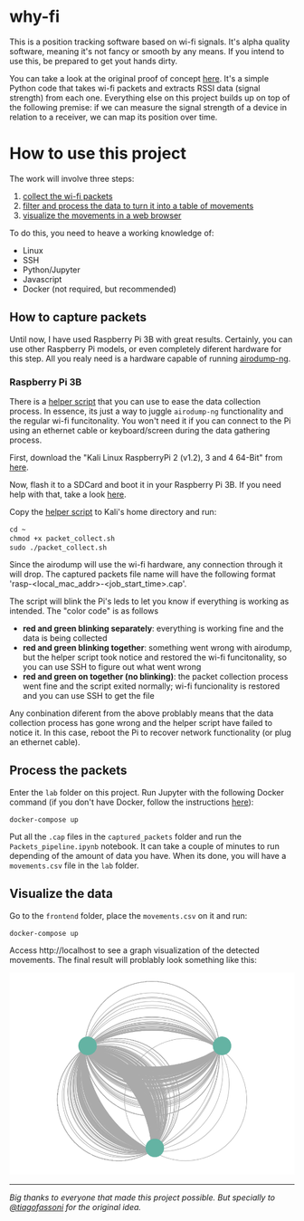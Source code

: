 # why-fi

This is a position tracking software based on wi-fi signals. It's alpha quality software, meaning it's not fancy or smooth by any means. If you intend to use this, be prepared to get yout hands dirty.

You can take a look at the original proof of concept [here](lab/Device_proximity_parser.ipynb). It's a simple Python code that takes wi-fi packets and extracts RSSI data (signal strength) from each one. Everything else on this project builds up on top of the following premise: if we can measure the signal strength of a device in relation to a receiver, we can map its position over time.

# How to use this project
The work will involve three steps:
1. [collect the wi-fi packets](#how-to-capture-packets)
2. [filter and process the data to turn it into a table of movements](#process-the-packets)
3. [visualize the movements in a web browser](#visualize-the-data)

To do this, you need to heave a working knowledge of:
- Linux
- SSH
- Python/Jupyter
- Javascript
- Docker (not required, but recommended)

## How to capture packets
Until now, I have used Raspberry Pi 3B with great results. Certainly, you can use other Raspberry Pi models, or even completely diferent hardware for this step. All you realy need is a hardware capable of running [airodump-ng](https://tools.kali.org/wireless-attacks/airodump-ng).

### Raspberry Pi 3B
There is a [helper script](https://github.com/laurybueno/why-fi/blob/master/scripts/packet_collect.sh) that you can use to ease the data collection process. In essence, its just a way to juggle `airodump-ng` functionality and the regular wi-fi funcitonality. You won't need it if you can connect to the Pi using an ethernet cable or keyboard/screen during the data gathering process.

First, download the "Kali Linux RaspberryPi 2 (v1.2), 3 and 4 64-Bit" from [here](https://offensive-security.com/kali-linux-arm-images/).

Now, flash it to a SDCard and boot it in your Raspberry Pi 3B. If you need help with that, take a look [here](https://www.raspberrypi.org/documentation/installation/installing-images/).

Copy the [helper script](https://github.com/laurybueno/why-fi/blob/master/scripts/packet_collect.sh) to Kali's home directory and run:

```
cd ~
chmod +x packet_collect.sh
sudo ./packet_collect.sh
```

Since the airodump will use the wi-fi hardware, any connection through it will drop. The captured packets file name will have the following format 'rasp-<local_mac_addr>-<job_start_time>.cap'.

The script will blink the Pi's leds to let you know if everything is working as intended. The "color code" is as follows
- __red and green blinking separately__: everything is working fine and the data is being collected
- __red and green blinking together__: something went wrong with airodump, but the helper script took notice and restored the wi-fi funcitonality, so you can use SSH to figure out what went wrong
- __red and green on together (no blinking)__: the packet collection process went fine and the script exited normally; wi-fi funcionality is restored and you can use SSH to get the file

Any conbination diferent from the above problably means that the data collection process has gone wrong and the helper script have failed to notice it. In this case, reboot the Pi to recover network functionality (or plug an ethernet cable).

## Process the packets
Enter the `lab` folder on this project. Run Jupyter with the following Docker command (if you don't have Docker, follow the instructions [here](https://docs.docker.com/install/)):

```
docker-compose up
```

Put all the `.cap` files in the `captured_packets` folder and run the `Packets_pipeline.ipynb` notebook. It can take a couple of minutes to run depending of the amount of data you have. When its done, you will have a `movements.csv` file in the `lab` folder.

## Visualize the data
Go to the `frontend` folder, place the `movements.csv` on it and run:

```
docker-compose up
```

Access http://localhost to see a graph visualization of the detected movements. The final result will problably look something like this:

![Movement Graph](docs/images/movement_graph.png)

---

*Big thanks to everyone that made this project possible. But specially to [@tiagofassoni](https://github.com/tiagofassoni) for the original idea.*
